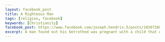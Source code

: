 ```yaml
---
layout: facebook_post
title: A Righteous Man
tags: [religion, facebook]
keywords: [Christianity]
facebook_post: https://www.facebook.com/joseph.hendrix.5/posts/10207260257126102
excerpt: A man found out his betrothed was pregnant with a child that was not his. According to the law he should have had her punished, but he decided to let her go instead. And for this he was called righteous.
---
```

